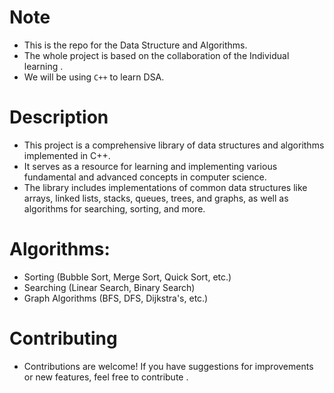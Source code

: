 # Note
- This is the repo for the Data Structure and Algorithms.
- The whole project is based on the collaboration of the Individual learning .
- We will be using `C++` to learn DSA.

# Description
- This project is a comprehensive library of data structures and algorithms implemented in C++.
- It serves as a resource for learning and implementing various fundamental and advanced concepts in computer science.
- The library includes implementations of common data structures like arrays, linked lists, stacks, queues, trees, and graphs, as well as algorithms for searching, sorting, and more.

# Algorithms:

- Sorting (Bubble Sort, Merge Sort, Quick Sort, etc.)
- Searching (Linear Search, Binary Search)
- Graph Algorithms (BFS, DFS, Dijkstra's, etc.)

# Contributing
- Contributions are welcome! If you have suggestions for improvements or new features, feel free to contribute .
  

